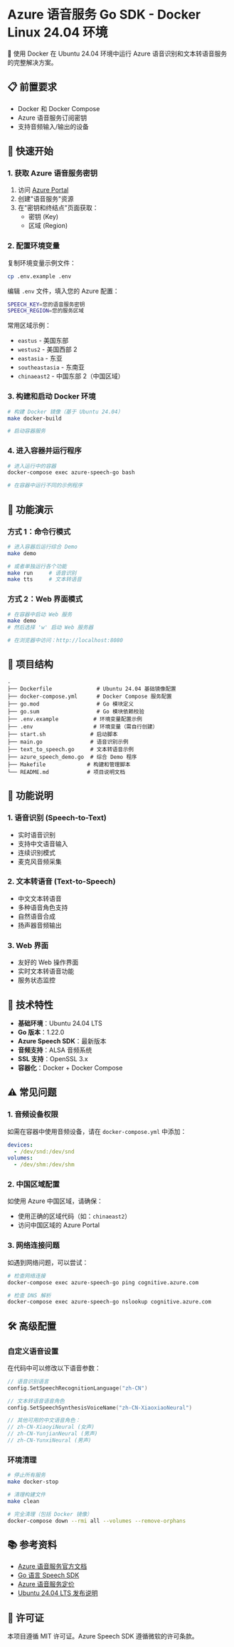 # Azure 语音服务 Go SDK - Docker Linux 24.04 环境

🎤 使用 Docker 在 Ubuntu 24.04 环境中运行 Azure 语音识别和文本转语音服务的完整解决方案。

## 📋 前置要求

- Docker 和 Docker Compose
- Azure 语音服务订阅密钥
- 支持音频输入/输出的设备

## 🚀 快速开始

### 1. 获取 Azure 语音服务密钥

1. 访问 [Azure Portal](https://portal.azure.com)
2. 创建"语音服务"资源
3. 在"密钥和终结点"页面获取：
   - 密钥 (Key)
   - 区域 (Region)

### 2. 配置环境变量

复制环境变量示例文件：

```bash
cp .env.example .env
```

编辑 `.env` 文件，填入您的 Azure 配置：

```bash
SPEECH_KEY=您的语音服务密钥
SPEECH_REGION=您的服务区域
```

常用区域示例：
- `eastus` - 美国东部
- `westus2` - 美国西部 2  
- `eastasia` - 东亚
- `southeastasia` - 东南亚
- `chinaeast2` - 中国东部 2（中国区域）

### 3. 构建和启动 Docker 环境

```bash
# 构建 Docker 镜像（基于 Ubuntu 24.04）
make docker-build

# 启动容器服务
```

### 4. 进入容器并运行程序

```bash
# 进入运行中的容器
docker-compose exec azure-speech-go bash

# 在容器中运行不同的示例程序
```

## 🎯 功能演示

### 方式 1：命令行模式

```bash
# 进入容器后运行综合 Demo
make demo

# 或者单独运行各个功能
make run     # 语音识别
make tts     # 文本转语音
```

### 方式 2：Web 界面模式

```bash
# 在容器中启动 Web 服务
make demo
# 然后选择 'w' 启动 Web 服务器

# 在浏览器中访问：http://localhost:8080
```

## 📁 项目结构

```
.
├── Dockerfile              # Ubuntu 24.04 基础镜像配置
├── docker-compose.yml      # Docker Compose 服务配置
├── go.mod                  # Go 模块定义
├── go.sum                  # Go 模块依赖校验
├── .env.example           # 环境变量配置示例
├── .env                   # 环境变量（需自行创建）
├── start.sh              # 启动脚本
├── main.go               # 语音识别示例
├── text_to_speech.go     # 文本转语音示例
├── azure_speech_demo.go  # 综合 Demo 程序
├── Makefile             # 构建和管理脚本
└── README.md            # 项目说明文档
```

## 🎤 功能说明

### 1. 语音识别 (Speech-to-Text)
- 实时语音识别
- 支持中文语音输入
- 连续识别模式
- 麦克风音频采集

### 2. 文本转语音 (Text-to-Speech)
- 中文文本转语音
- 多种语音角色支持
- 自然语音合成
- 扬声器音频输出

### 3. Web 界面
- 友好的 Web 操作界面
- 实时文本转语音功能
- 服务状态监控

## 🔧 技术特性

- **基础环境**：Ubuntu 24.04 LTS
- **Go 版本**：1.22.0
- **Azure Speech SDK**：最新版本
- **音频支持**：ALSA 音频系统
- **SSL 支持**：OpenSSL 3.x
- **容器化**：Docker + Docker Compose

## ⚠️ 常见问题

### 1. 音频设备权限

如需在容器中使用音频设备，请在 `docker-compose.yml` 中添加：

```yaml
devices:
  - /dev/snd:/dev/snd
volumes:
  - /dev/shm:/dev/shm
```

### 2. 中国区域配置

如使用 Azure 中国区域，请确保：
- 使用正确的区域代码（如：`chinaeast2`）
- 访问中国区域的 Azure Portal

### 3. 网络连接问题

如遇到网络问题，可以尝试：
```bash
# 检查网络连接
docker-compose exec azure-speech-go ping cognitive.azure.com

# 检查 DNS 解析
docker-compose exec azure-speech-go nslookup cognitive.azure.com
```

## 🛠️ 高级配置

### 自定义语音设置

在代码中可以修改以下语音参数：

```go
// 语音识别语言
config.SetSpeechRecognitionLanguage("zh-CN")

// 文本转语音语音角色
config.SetSpeechSynthesisVoiceName("zh-CN-XiaoxiaoNeural")

// 其他可用的中文语音角色：
// zh-CN-XiaoyiNeural (女声)
// zh-CN-YunjianNeural (男声)  
// zh-CN-YunxiNeural (男声)
```

### 环境清理

```bash
# 停止所有服务
make docker-stop

# 清理构建文件
make clean

# 完全清理（包括 Docker 镜像）
docker-compose down --rmi all --volumes --remove-orphans
```

## 📚 参考资料

- [Azure 语音服务官方文档](https://learn.microsoft.com/zh-cn/azure/ai-services/speech-service/)
- [Go 语言 Speech SDK](https://github.com/Microsoft/cognitive-services-speech-sdk-go)
- [Azure 语音服务定价](https://azure.microsoft.com/pricing/details/cognitive-services/speech-services/)
- [Ubuntu 24.04 LTS 发布说明](https://releases.ubuntu.com/24.04/)

## 📝 许可证

本项目遵循 MIT 许可证。Azure Speech SDK 遵循微软的许可条款。